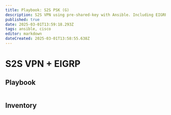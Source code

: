 ```yaml
---
title: Playbook: S2S PSK (G)
description: S2S VPN using pre-shared-key with Ansible. Including EIGRP routing.
published: true
date: 2025-03-01T13:59:18.293Z
tags: ansible, cisco
editor: markdown
dateCreated: 2025-03-01T13:58:55.638Z
---
```


# S2S VPN + EIGRP

## Playbook

```yaml

```

## Inventory

```yaml

```
